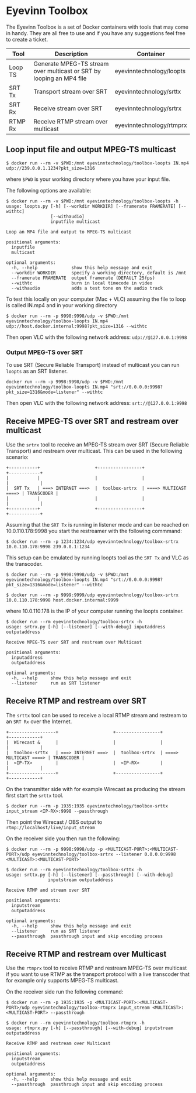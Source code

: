 # Eyevinn Toolbox

The Eyevinn Toolbox is a set of Docker containers with tools that may come in handy. They are all free to use and if you have any suggestions feel free to create a ticket.

| Tool    | Description | Container |
| ----    | ----------- | --------- |
| Loop TS | Generate MPEG-TS stream over multicast or SRT by looping an MP4 file | eyevinntechnology/loopts |
| SRT Tx  | Transport stream over SRT | eyevinntechnology/srttx |
| SRT Rx  | Receive stream over SRT | eyevinntechnology/srtrx |
| RTMP Rx | Receive RTMP stream over multicast | eyevinntechnology/rtmprx |

## Loop input file and output MPEG-TS multicast

```
$ docker run --rm -v $PWD:/mnt eyevinntechnology/toolbox-loopts IN.mp4 udp://239.0.0.1.1234?pkt_size=1316
```

where `$PWD` is your working directory where you have your input file.

The following options are available:

```
$ docker run --rm -v $PWD:/mnt eyevinntechnology/toolbox-loopts -h
usage: loopts.py [-h] [--workdir WORKDIR] [--framerate FRAMERATE] [--withtc]
                 [--withaudio]
                 inputfile multicast

Loop an MP4 file and output to MPEG-TS multicast

positional arguments:
  inputfile
  multicast

optional arguments:
  -h, --help             show this help message and exit
  --workdir WORKDIR      specify a working directory, default is /mnt
  --framerate FRAMERATE  output framerate (DEFAULT 25fps)
  --withtc               burn in local timecode in video
  --withaudio            adds a test tone on the audio track
```

To test this locally on your computer (Mac + VLC) assuming the file to loop is called IN.mp4 and in your working directory

```
$ docker run --rm -p 9998:9998/udp -v $PWD:/mnt eyevinntechnology/toolbox-loopts IN.mp4 udp://host.docker.internal:9998?pkt_size=1316 --withtc
```

Then open VLC with the following network address: `udp://@127.0.0.1:9998`

### Output MPEG-TS over SRT

To use SRT (Secure Reliable Transport) instead of multicast you can run `loopts` as an SRT listener.

```
docker run --rm -p 9998:9998/udp -v $PWD:/mnt eyevinntechnology/toolbox-loopts IN.mp4 "srt://0.0.0.0:9998?pkt_size=1316&mode=listener" --withtc
```

Then open VLC with the following network address: `srt://@127.0.0.1:9998`

## Receive MPEG-TS over SRT and restream over multicast

Use the `srtrx` tool to receive an MPEG-TS stream over SRT (Secure Reliable Transport) and restream over multicast. This can be used in the following scenario:

```
+-----------+                     +-----------------+                       +------------+
|           |                     |                 |                       |            |
|  SRT Tx   | ===> INTERNET ===>  |  toolbox-srtrx  | ====> MULTICAST ====> | TRANSCODER |
|           |                     |                 |                       |            |
+-----------+                     +-----------------+                       +------------+
```

Assuming that the `SRT Tx` is running in listener mode and can be reached on 10.0.110.178:9998 you start the restreamer with the following commmand:

```
$ docker run --rm -p 1234:1234/udp eyevinntechnology/toolbox-srtrx 10.0.110.178:9998 239.0.0.1:1234
```

This setup can be emulated by running loopts tool as the `SRT Tx` and VLC as the transcoder.

```
$ docker run --rm -p 9998:9998/udp -v $PWD:/mnt eyevinntechnology/toolbox-loopts IN.mp4 "srt://0.0.0.0:9998?pkt_size=1316&mode=listener" --withtc
```

```
$ docker run --rm -p 9999:9999/udp eyevinntechnology/toolbox-srtrx 10.0.110.178:9998 host.docker.internal:9999
```

where 10.0.110.178 is the IP of your computer running the loopts container.

```
$ docker run --rm eyevinntechnology/toolbox-srtrx -h
usage: srtrx.py [-h] [--listener] [--with-debug] inputaddress outputaddress

Receive MPEG-TS over SRT and restream over Multicast

positional arguments:
  inputaddress
  outputaddress

optional arguments:
  -h, --help     show this help message and exit
  --listener     run as SRT listener
```

## Receive RTMP and restream over SRT

The `srttx` tool can be used to receive a local RTMP stream and restream to an `SRT Rx` over the Internet.

```
+------------------+                     +-----------------+                       +------------+
|  Wirecast &      |                     |                 |                       |            |
|  toolbox-srttx   | ===> INTERNET ===>  |  toolbox-srtrx  | ====> MULTICAST ====> | TRANSCODER |
|  <IP-TX>         |                     |  <IP-RX>        |                       |            |
+------------------+                     +-----------------+                       +------------+
```

On the transmitter side with for example Wirecast as producing the stream first start the `srttx` tool.

```
$ docker run --rm -p 1935:1935 eyevinntechnology/toolbox-srttx input_stream <IP-RX>:9998 --passthrough
```

Then point the Wirecast / OBS output to `rtmp://localhost/live/input_stream`

On the receiver side you then run the following:

```
$ docker run --rm -p 9998:9998/udp -p <MULTICAST-PORT>:<MULTICAST-PORT>/udp eyevinntechnology/toolbox-srtrx --listener 0.0.0.0:9998 <MULTICAST>:<MULTICAST-PORT>`
```

```
$ docker run --rm eyevinntechnology/toolbox-srttx -h
usage: srttx.py [-h] [--listener] [--passthrough] [--with-debug]
                inputstream outputaddress

Receive RTMP and stream over SRT

positional arguments:
  inputstream
  outputaddress

optional arguments:
  -h, --help     show this help message and exit
  --listener     run as SRT listener
  --passthrough  passthrough input and skip encoding process
```

## Receive RTMP and restream over Multicast

Use the `rtmprx` tool to receive RTMP and restream MPEG-TS over multicast if you want to use RTMP as the transport protocol with a live transcoder that for example only supports MPEG-TS multicast.

On the receiver side run the following command:

```
$ docker run --rm -p 1935:1935 -p <MULTICAST-PORT>:<MULTICAST-PORT>/udp eyevinntechnology/toolbox-rtmprx input_stream <MULTICAST>:<MULTICAST-PORT> --passthrough
```

```
$ docker run --rm eyevinntechnology/toolbox-rtmprx -h
usage: rtmprx.py [-h] [--passthrough] [--with-debug] inputstream outputaddress

Receive RTMP and restream over Multicast

positional arguments:
  inputstream
  outputaddress

optional arguments:
  -h, --help     show this help message and exit
  --passthrough  passthrough input and skip encoding process
```